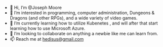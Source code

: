 - 👋 Hi, I’m @Joseph Moore
- 👀 I’m interested in programming, computer administration, Dungeons & Dragons (and other RPGs), and a wide variety of video games.
- 🌱 I’m currently learning how to utilize Kubenetes , and will after that start learning how to use Microsoft Azure.
- 💞️ I’m looking to collaborate on anything a newbie like me can learn from.
- 📫 Reach me at hedisus@gmail.com

<!---
Hedisus/Hedisus is a ✨ special ✨ repository because its `README.md` (this file) appears on your GitHub profile.
You can click the Preview link to take a look at your changes.
--->
